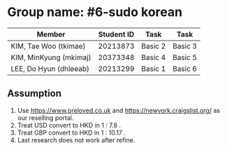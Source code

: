 # Group name: #6-sudo korean

|  Member | Student ID | Task | Task |
|----|----|----|----|
| KIM, Tae Woo (tkimae) | 20213873  | Basic 2 | Basic 3 |
| KIM, MinKyung (mkimaj) | 20373348 | Basic 4 | Basic 5 |
| LEE, Do Hyun (dhleeab) | 20213299 | Basic 1 | Basic 6 |


## Assumption

1. Use https://www.preloved.co.uk and https://newyork.craigslist.org/ as our reselling portal.
2. Treat USD convert to HKD in 1 : 7.8 .
3. Treat GBP convert to HKD in 1 : 10.17 .
4. Last research does not work after refine.
